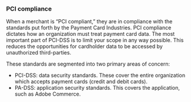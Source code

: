 ### PCI compliance

When a merchant is “PCI compliant,” they are in compliance with the standards put forth by the Payment Card Industries. PCI compliance dictates how an organization must treat payment card data. The most important part of PCI-DSS is to limit your scope in any way possible. This reduces the opportunities for cardholder data to be accessed by unauthorized third-parties.

These standards are segmented into two primary areas of concern:

* PCI-DSS: data security standards. These cover the entire organization which accepts payment cards (credit and debit cards).
* PA-DSS: application security standards. This covers the application, such as Adobe Commerce.
